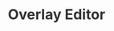 <style>
:root {
    --content-max-width: none;
    width: auto;
}

.demo-title {
    color: #333;
    text-align: center;
}

.sheet-container {
    min-width: 1200px;
    min-height: 1400px;
    max-width: 2000px;
    margin: auto;
}

#iced {
    max-width: 2000px; 
}

#unsupported-warning {
    display: none;
    text-align: center;
    font-size: 1.2em;
    color: red;
    padding: 20px;
    margin-top: 200px;
    margin-left: 120px;
    margin-right: 120px;
    background-color: #f9eaea;
    border: 1px solid #d4a5a5;
    border-radius: 5px;
}

#unsupported-warning img {
    width: 150px;
    height: auto;
    margin-top: 10px;
}
</style>

<div class="sheet-container">
    <h1 class="demo-title">Overlay Editor</h1>
    <div id="unsupported-warning">
        <p>Your browser does not support WebGPU.</p>
        <p>Please use a WebGPU-supported browser, such as the latest version of Chrome.</p>
        <img src="./webgpu.svg" alt="WebGPU not supported">
    </div>
    <canvas id="iced" width="1750" height="1750"></canvas>
</div>

<script type="text/javascript">
(async () => {
  // Feature detection for WebGPU
  if (!navigator.gpu) {
    document.getElementById('iced').style.display = 'none';
    document.getElementById('unsupported-warning').style.display = 'block';
    return;
  }

  // In different environments, the path is different
  const paths = [
    '../js/overlay_editor/web_app.js',
    './js/overlay_editor/web_app.js',
    '/js/overlay_editor/web_app.js'
  ];

  async function fileExists(path) {
    try {
      const response = await fetch(path, { method: 'HEAD' });
      return response.ok;
    } catch (e) {
      return false;
    }
  }

  for (const path of paths) {
    if (await fileExists(path)) {
      const script = document.createElement('script');
      script.type = 'module';
      script.src = path;
      script.defer = true;
      document.head.appendChild(script);
      break;
    }
  }

})();
</script>
